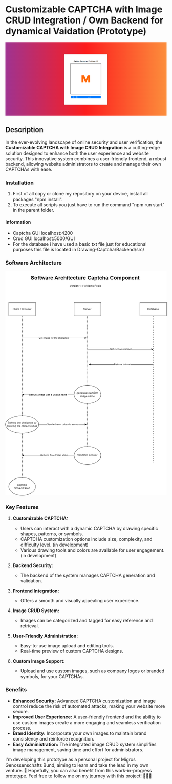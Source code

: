 # Customizable CAPTCHA with Image CRUD Integration / Own Backend for dynamical Vaidation (Prototype)

![Drawing Captcha](./readmeSrc/Drawing%20Captcha.png)  

## Description

In the ever-evolving landscape of online security and user verification, the **Customizable CAPTCHA with Image CRUD Integration** is a cutting-edge solution designed to enhance both the user experience and website security. This innovative system combines a user-friendly frontend, a robust backend, allowing website administrators to create and manage their own CAPTCHAs with ease.

### Installation
1. First of all copy or clone my repository on your device, install all packages "npm install".
2. To execute all scripts you just have to run the command "npm run start" in the parent folder.

#### Information
- Captcha GUI localhost:4200
- Crud GUI localhost:5000/GUI
- For the database i have used a basic txt file just for educational purposes this file is located in Drawing-Captcha/Backend/src/

### Software Architecture

![SoftwareArchitecture](./readmeSrc/Architecture.png)  


### Key Features

1. **Customizable CAPTCHA:**
   - Users can interact with a dynamic CAPTCHA by drawing specific shapes, patterns, or symbols.
   - CAPTCHA customization options include size, complexity, and difficulty level. (in development)
   - Various drawing tools and colors are available for user engagement. (in development)

2. **Backend Security:**
   - The backend of the system manages CAPTCHA generation and validation.

3. **Frontend Integration:**
   - Offers a smooth and visually appealing user experience.

4. **Image CRUD System:**
   - Images can be categorized and tagged for easy reference and retrieval.

5. **User-Friendly Administration:**
   - Easy-to-use image upload and editing tools.
   - Real-time preview of custom CAPTCHA designs.

6. **Custom Image Support:**
   - Upload and use custom images, such as company logos or branded symbols, for your CAPTCHAs.


### Benefits

- **Enhanced Security:** Advanced CAPTCHA customization and image control reduce the risk of automated attacks, making your website more secure.
- **Improved User Experience:** A user-friendly frontend and the ability to use custom images create a more engaging and seamless verification process.
- **Brand Identity:** Incorporate your own images to maintain brand consistency and reinforce recognition.
- **Easy Administration:** The integrated image CRUD system simplifies image management, saving time and effort for administrators.

I'm developing this prototype as a personal project for Migros Genossenschafts Bund, aiming to learn and take the lead in my own venture. 🚀 Hopefully, you can also benefit from this work-in-progress prototype. Feel free to follow me on my journey with this project! 🌱👨‍💻
